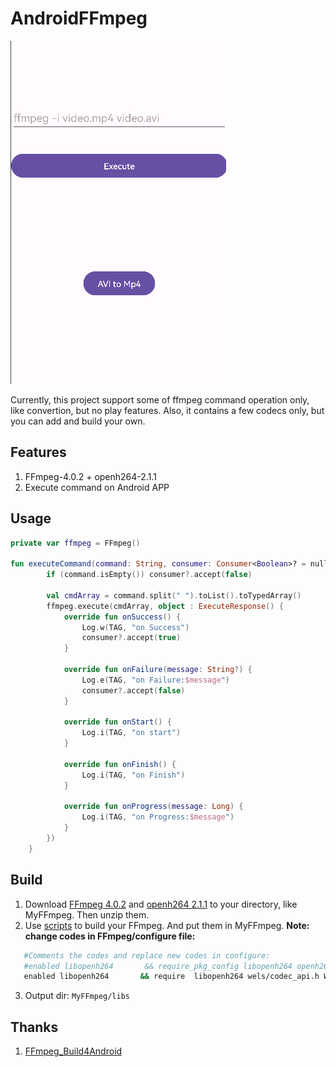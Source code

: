 # AndroidFFmpeg
![](https://github.com/hhbgk/AndroidFFmpeg/blob/master/pic/screenshot.png)

Currently, this project support some of ffmpeg command operation only, like convertion, but no play features. Also, it contains a few codecs only, but you can add and build your own.

## Features
1. FFmpeg-4.0.2 + openh264-2.1.1
2. Execute command on Android APP

## Usage
```kotlin
private var ffmpeg = FFmpeg()

fun executeCommand(command: String, consumer: Consumer<Boolean>? = null) {
        if (command.isEmpty()) consumer?.accept(false)

        val cmdArray = command.split(" ").toList().toTypedArray()
        ffmpeg.execute(cmdArray, object : ExecuteResponse() {
            override fun onSuccess() {
                Log.w(TAG, "on Success")
                consumer?.accept(true)
            }

            override fun onFailure(message: String?) {
                Log.e(TAG, "on Failure:$message")
                consumer?.accept(false)
            }

            override fun onStart() {
                Log.i(TAG, "on start")
            }

            override fun onFinish() {
                Log.i(TAG, "on Finish")
            }

            override fun onProgress(message: Long) {
                Log.i(TAG, "on Progress:$message")
            }
        })
    }
```



## Build
1. Download [FFmpeg 4.0.2](https://github.com/FFmpeg/FFmpeg/releases/tag/n4.0.2) and [openh264 2.1.1](https://github.com/cisco/openh264/releases/tag/v2.1.1) to your directory, like MyFFmpeg. Then unzip them.
2. Use [scripts](https://github.com/hhbgk/AndroidFFmpeg/tree/master/script) to build your FFmpeg. And put them in MyFFmpeg.
 **Note: change codes in FFmpeg/configure file:**
 ```bash
	#Comments the codes and replace new codes in configure:
	#enabled libopenh264       && require_pkg_config libopenh264 openh264 wels/codec_api.h WelsGetCodecVersion
	enabled libopenh264       && require  libopenh264 wels/codec_api.h WelsGetCodecVersion -lopenh264 -lm -lstdc++
```

3. Output dir: `MyFFmpeg/libs`

## Thanks
1. [FFmpeg_Build4Android](https://github.com/alanwang4523/FFmpeg_Build4Android)

	

